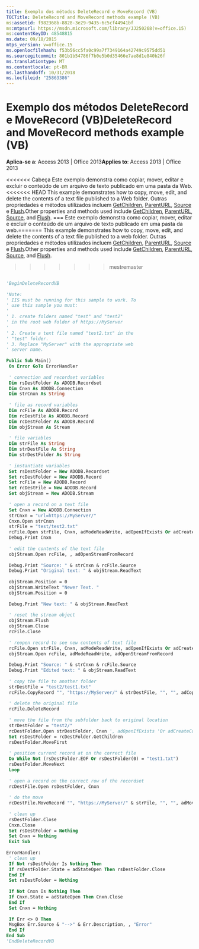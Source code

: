 ```yaml
---
title: Exemplo dos métodos DeleteRecord e MoveRecord (VB)
TOCTitle: DeleteRecord and MoveRecord methods example (VB)
ms:assetid: f982368b-8828-3e29-9435-6c5cf44941bf
ms:mtpsurl: https://msdn.microsoft.com/library/JJ250268(v=office.15)
ms:contentKeyID: 48548815
ms.date: 09/18/2015
mtps_version: v=office.15
ms.openlocfilehash: f53b56cc5fa0c99a7f7349164a42749c9575dd51
ms.sourcegitcommit: 801b1b54786f7b0e5b0d35466e7ae8d1e840b26f
ms.translationtype: MT
ms.contentlocale: pt-BR
ms.lasthandoff: 10/31/2018
ms.locfileid: "25863386"
---
```

# <a name="deleterecord-and-moverecord-methods-example-vb"></a><span data-ttu-id="da265-102">Exemplo dos métodos DeleteRecord e MoveRecord (VB)</span><span class="sxs-lookup"><span data-stu-id="da265-102">DeleteRecord and MoveRecord methods example (VB)</span></span>


<span data-ttu-id="da265-103">**Aplica-se a**: Access 2013 | Office 2013</span><span class="sxs-lookup"><span data-stu-id="da265-103">**Applies to**: Access 2013 | Office 2013</span></span>

<span data-ttu-id="da265-104"><<<<<<< Cabeça Este exemplo demonstra como copiar, mover, editar e excluir o conteúdo de um arquivo de texto publicado em uma pasta da Web.</span><span class="sxs-lookup"><span data-stu-id="da265-104"><<<<<<< HEAD This example demonstrates how to copy, move, edit, and delete the contents of a text file published to a Web folder.</span></span> <span data-ttu-id="da265-105">Outras propriedades e métodos utilizados incluem [GetChildren](getchildren-method-ado.md), [ParentURL](parenturl-property-ado.md), [Source](source-property-ado-record.md) e [Flush](flush-method-ado.md).</span><span class="sxs-lookup"><span data-stu-id="da265-105">Other properties and methods used include [GetChildren](getchildren-method-ado.md), [ParentURL](parenturl-property-ado.md), [Source](source-property-ado-record.md), and [Flush](flush-method-ado.md).</span></span>
<span data-ttu-id="da265-106">=== Este exemplo demonstra como copiar, mover, editar e excluir o conteúdo de um arquivo de texto publicado em uma pasta da web.</span><span class="sxs-lookup"><span data-stu-id="da265-106">======= This example demonstrates how to copy, move, edit, and delete the contents of a text file published to a web folder.</span></span> <span data-ttu-id="da265-107">Outras propriedades e métodos utilizados incluem [GetChildren](getchildren-method-ado.md), [ParentURL](parenturl-property-ado.md), [Source](source-property-ado-record.md) e [Flush](flush-method-ado.md).</span><span class="sxs-lookup"><span data-stu-id="da265-107">Other properties and methods used include [GetChildren](getchildren-method-ado.md), [ParentURL](parenturl-property-ado.md), [Source](source-property-ado-record.md), and [Flush](flush-method-ado.md).</span></span>
>>>>>>> <span data-ttu-id="da265-108">mestre</span><span class="sxs-lookup"><span data-stu-id="da265-108">master</span></span>

```vb 
 
'BeginDeleteRecordVB 
 
'Note: 
' IIS must be running for this sample to work. To 
' use this sample you must: 
' 
' 1. create folders named "test" and "test2" 
' in the root web folder of https://MyServer 
' 
' 2. Create a text file named "test2.txt" in the 
' "test" folder. 
' 3. Replace "MyServer" with the appropriate web 
' server name. 
 
Public Sub Main() 
 On Error GoTo ErrorHandler 
 
 ' connection and recordset variables 
 Dim rsDestFolder As ADODB.Recordset 
 Dim Cnxn As ADODB.Connection 
 Dim strCnxn As String 
 
 ' file as record variables 
 Dim rcFile As ADODB.Record 
 Dim rcDestFile As ADODB.Record 
 Dim rcDestFolder As ADODB.Record 
 Dim objStream As Stream 
 
 ' file variables 
 Dim strFile As String 
 Dim strDestFile As String 
 Dim strDestFolder As String 
 
 ' instantiate variables 
 Set rsDestFolder = New ADODB.Recordset 
 Set rcDestFolder = New ADODB.Record 
 Set rcFile = New ADODB.Record 
 Set rcDestFile = New ADODB.Record 
 Set objStream = New ADODB.Stream 
 
 ' open a record on a text file 
 Set Cnxn = New ADODB.Connection 
 strCnxn = "url=https://MyServer/" 
 Cnxn.Open strCnxn 
 strFile = "test/test2.txt" 
 rcFile.Open strFile, Cnxn, adModeReadWrite, adOpenIfExists Or adCreateNonCollection 
 Debug.Print Cnxn 
 
 ' edit the contents of the text file 
 objStream.Open rcFile, , adOpenStreamFromRecord 
 
 Debug.Print "Source: " & strCnxn & rcFile.Source 
 Debug.Print "Original text: " & objStream.ReadText 
 
 objStream.Position = 0 
 objStream.WriteText "Newer Text. " 
 objStream.Position = 0 
 
 Debug.Print "New text: " & objStream.ReadText 
 
 ' reset the stream object 
 objStream.Flush 
 objStream.Close 
 rcFile.Close 
 
 ' reopen record to see new contents of text file 
 rcFile.Open strFile, Cnxn, adModeReadWrite, adOpenIfExists Or adCreateNonCollection 
 objStream.Open rcFile, adModeReadWrite, adOpenStreamFromRecord 
 
 Debug.Print "Source: " & strCnxn & rcFile.Source 
 Debug.Print "Edited text: " & objStream.ReadText 
 
 ' copy the file to another folder 
 strDestFile = "test2/test1.txt" 
 rcFile.CopyRecord "", "https://MyServer/" & strDestFile, "", "", adCopyOverWrite 
 
 ' delete the original file 
 rcFile.DeleteRecord 
 
 ' move the file from the subfolder back to original location 
 strDestFolder = "test2/" 
 rcDestFolder.Open strDestFolder, Cnxn ', adOpenIfExists 'Or adCreateCollection 
 Set rsDestFolder = rcDestFolder.GetChildren 
 rsDestFolder.MoveFirst 
 
 ' position current record at on the correct file 
 Do While Not (rsDestFolder.EOF Or rsDestFolder(0) = "test1.txt") 
 rsDestFolder.MoveNext 
 Loop 
 
 ' open a record on the correct row of the recordset 
 rcDestFile.Open rsDestFolder, Cnxn 
 
 ' do the move 
 rcDestFile.MoveRecord "", "https://MyServer/" & strFile, "", "", adMoveOverWrite 
 
 ' clean up 
 rsDestFolder.Close 
 Cnxn.Close 
 Set rsDestFolder = Nothing 
 Set Cnxn = Nothing 
 Exit Sub 
 
ErrorHandler: 
 ' clean up 
 If Not rsDestFolder Is Nothing Then 
 If rsDestFolder.State = adStateOpen Then rsDestFolder.Close 
 End If 
 Set rsDestFolder = Nothing 
 
 If Not Cnxn Is Nothing Then 
 If Cnxn.State = adStateOpen Then Cnxn.Close 
 End If 
 Set Cnxn = Nothing 
 
 If Err <> 0 Then 
 MsgBox Err.Source & "-->" & Err.Description, , "Error" 
 End If 
End Sub 
'EndDeleteRecordVB 
```

